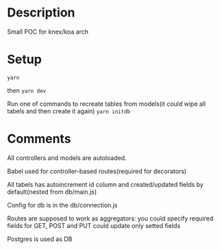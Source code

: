 # Description

Small POC for knex/koa arch

# Setup

`yarn`

then
`yarn dev`

Run one of commands to recreate tables from models(it could wipe all tabels and then create it again)
`yarn initdb`

# Comments

All controllers and models are autoloaded.

Babel used for controller-based routes(required for decorators)

All tabels has autoincrement id column and created/updated fields by default(nested from db/main.js)

Config for db is in the db/connection.js

Routes are supposed to work as aggregators: you could specify required fields for GET, POST and PUT could update only setted fields

Postgres is used as DB
